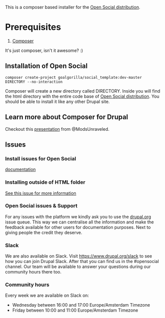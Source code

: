 This is a composer based installer for the [Open Social distribution](http://www.drupal.org/project/social).

# Prerequisites

1. [Composer](https://getcomposer.org/download/)

It's just composer, isn't it awesome? :)

## Installation of Open Social

```
composer create-project goalgorilla/social_template:dev-master DIRECTORY --no-interaction
```

Composer will create a new directory called DIRECTORY. Inside you will find the html directory with the entire code base of [Open Social distribution](http://www.drupal.org/project/social). You should be able to install it like any other Drupal site. 

## Learn more about Composer for Drupal

Checkout this [presentation](https://docs.google.com/presentation/d/1gxcxT6o47xVrfsZ7ZSQKjBRT-gfE54A1Z9kjvvGHwCo/edit#slide=id.p) from @ModsUnraveled.

## Issues

### Install issues for Open Social
[documentation](https://www.drupal.org/docs/8/distributions/open-social/installing-and-updating)

### Installing outside of HTML folder
[See this issue for more information](https://www.drupal.org/project/social/issues/2792543#comment-11591981)

### Open Social issues & Support
For any issues with the platform we kindly ask you to use the [drupal.org](http://www.drupal.org/project/issues/social) issue queue. This way we can centralise all the information and make the feedback available for other users for documentation purposes. Next to giving people the credit they deserve.

### **Slack**
We are also available on Slack. Visit https://www.drupal.org/slack to see how you can join Drupal Slack. After that you can find us in the #opensocial channel. Our team will be available to answer your questions during our community hours there too.

### **Community hours**
 Every week we are available on Slack on:
 - Wednesday between 16:00 and 17:00 Europe/Amsterdam Timezone
- Friday between 10:00 and 11:00 Europe/Amsterdam Timezone
